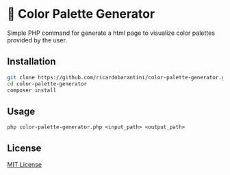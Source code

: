 # :art: Color Palette Generator

Simple PHP command for generate a html page to visualize color palettes provided by the user.

## Installation

```bash
git clone https://github.com/ricardobarantini/color-palette-generator.git
cd color-palette-generator
composer install
```

## Usage

`php color-palette-generator.php <input_path> <output_path>`

## License

[MIT License](./LICENSE)